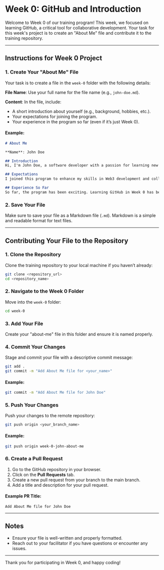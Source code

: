 # Week 0: GitHub and Introduction

Welcome to Week 0 of our training program! This week, we focused on learning GitHub, a critical tool for collaborative development. Your task for this week's project is to create an "About Me" file and contribute it to the training repository.

---

## Instructions for Week 0 Project

### 1. Create Your "About Me" File
Your task is to create a file in the `week-0` folder with the following details:

**File Name**: Use your full name for the file name (e.g., `john-doe.md`).

**Content**: In the file, include:
- A short introduction about yourself (e.g., background, hobbies, etc.).
- Your expectations for joining the program.
- Your experience in the program so far (even if it’s just Week 0).

#### Example:
```markdown
# About Me

**Name**: John Doe

## Introduction
Hi, I'm John Doe, a software developer with a passion for learning new technologies. I enjoy solving problems and working on innovative projects.

## Expectations
I joined this program to enhance my skills in Web3 development and collaborate with like-minded individuals.

## Experience So Far
So far, the program has been exciting. Learning GitHub in Week 0 has been a great start, and I'm looking forward to the weeks ahead.
```

### 2. Save Your File
Make sure to save your file as a Markdown file (`.md`). Markdown is a simple and readable format for text files.

---

## Contributing Your File to the Repository

### 1. Clone the Repository
Clone the training repository to your local machine if you haven’t already:

```bash
git clone <repository_url>
cd <repository_name>
```

### 2. Navigate to the Week 0 Folder
Move into the `week-0` folder:

```bash
cd week-0
```

### 3. Add Your File
Create your "about-me" file in this folder and ensure it is named properly.

### 4. Commit Your Changes
Stage and commit your file with a descriptive commit message:

```bash
git add .
git commit -m "Add About Me file for <your_name>"
```

#### Example:
```bash
git commit -m "Add About Me file for John Doe"
```

### 5. Push Your Changes
Push your changes to the remote repository:

```bash
git push origin <your_branch_name>
```

#### Example:
```bash
git push origin week-0-john-about-me
```

### 6. Create a Pull Request
1. Go to the GitHub repository in your browser.
2. Click on the **Pull Requests** tab.
3. Create a new pull request from your branch to the main branch.
4. Add a title and description for your pull request.

#### Example PR Title:
```
Add About Me file for John Doe
```

---

## Notes
- Ensure your file is well-written and properly formatted.
- Reach out to your facilitator if you have questions or encounter any issues.

---

Thank you for participating in Week 0, and happy coding!